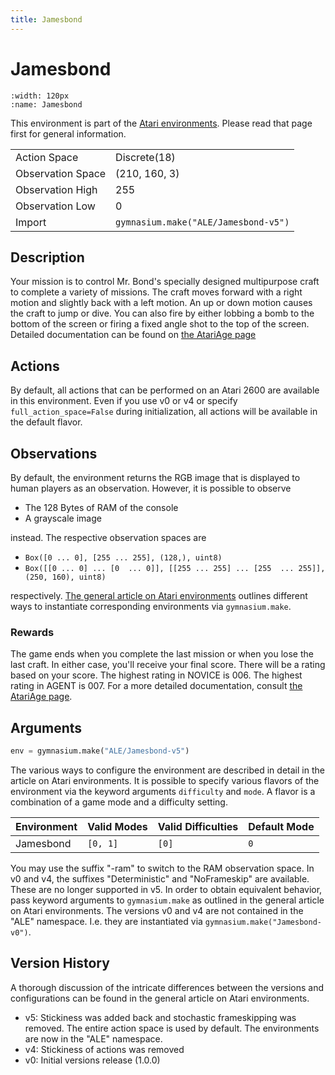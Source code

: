 ```yaml
---
title: Jamesbond
---
```


# Jamesbond

```{figure} ../../_static/videos/atari/jamesbond.gif
:width: 120px
:name: Jamesbond
```

This environment is part of the <a href='..'>Atari environments</a>. Please read that page first for general information.

|                   |                                      |
|-------------------|--------------------------------------|
| Action Space      | Discrete(18)                         |
| Observation Space | (210, 160, 3)                        |
| Observation High  | 255                                  |
| Observation Low   | 0                                    |
| Import            | `gymnasium.make("ALE/Jamesbond-v5")` |

## Description

Your mission is to control Mr. Bond's specially designed multipurpose craft to complete a variety of missions.
The craft moves forward with a right motion and slightly back with a left motion.
An up or down motion causes the craft to jump or dive.
You can also fire by either lobbing a bomb to the bottom of the screen or firing a fixed angle shot to the top of the screen.
Detailed documentation can be found on [the AtariAge page](https://atariage.com/manual_html_page.php?SoftwareLabelID=250)

## Actions

By default, all actions that can be performed on an Atari 2600 are available in this environment.
Even if you use v0 or v4 or specify `full_action_space=False` during initialization, all actions
will be available in the default flavor.

## Observations

By default, the environment returns the RGB image that is displayed to human players as an observation. However, it is
possible to observe

- The 128 Bytes of RAM of the console
- A grayscale image

instead. The respective observation spaces are

- `Box([0 ... 0], [255 ... 255], (128,), uint8)`
- `Box([[0 ... 0]
 ...
 [0  ... 0]], [[255 ... 255]
 ...
 [255  ... 255]], (250, 160), uint8)
`

respectively. [The general article on Atari environments](https://brosa.ca/blog/ale-release-v0.7) outlines different ways to instantiate corresponding environments
via `gymnasium.make`.

### Rewards

The game ends when you complete the last mission or when you lose the last craft. In either case, you'll receive your final score.
There will be a rating based on your score. The highest rating in NOVICE is 006. The highest rating in AGENT is 007.
For a more detailed documentation, consult [the AtariAge page](https://atariage.com/manual_html_page.php?SoftwareLabelID=250).

## Arguments

```python
env = gymnasium.make("ALE/Jamesbond-v5")
```

The various ways to configure the environment are described in detail in the article on Atari environments.
It is possible to specify various flavors of the environment via the keyword arguments `difficulty` and `mode`.
A flavor is a combination of a game mode and a difficulty setting.

| Environment | Valid Modes | Valid Difficulties | Default Mode |
|-------------|-------------|--------------------|--------------|
| Jamesbond   | `[0, 1]`    | `[0]`              | `0`          |

You may use the suffix "-ram" to switch to the RAM observation space. In v0 and v4, the suffixes "Deterministic" and "NoFrameskip"
are available. These are no longer supported in v5. In order to obtain equivalent behavior, pass keyword arguments to `gymnasium.make` as outlined in
the general article on Atari environments.
The versions v0 and v4 are not contained in the "ALE" namespace. I.e. they are instantiated via `gymnasium.make("Jamesbond-v0")`.

## Version History

A thorough discussion of the intricate differences between the versions and configurations can be found in the
general article on Atari environments.

* v5: Stickiness was added back and stochastic frameskipping was removed. The entire action space is used by default. The environments are now in the "ALE" namespace.
* v4: Stickiness of actions was removed
* v0: Initial versions release (1.0.0)

